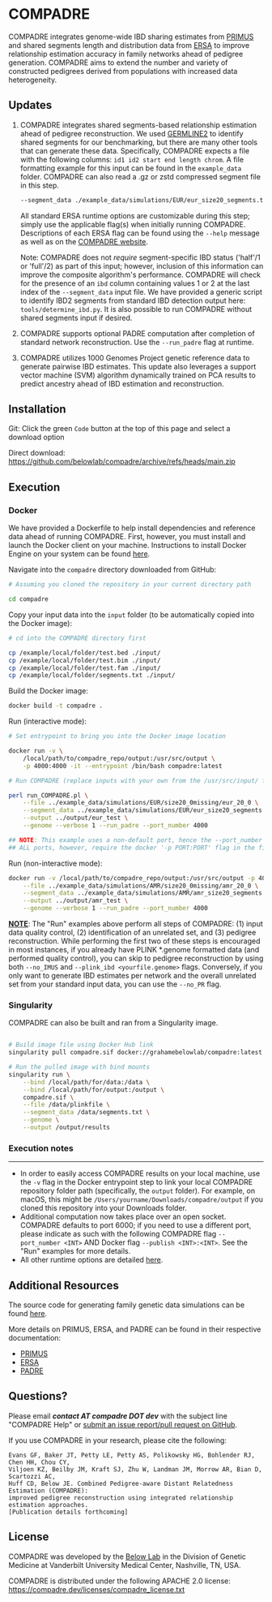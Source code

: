 # COMPADRE

COMPADRE integrates genome-wide IBD sharing estimates from [PRIMUS](https://primus.gs.washington.edu/primusweb/index.html) 
and shared segments length and distribution data from [ERSA](https://hufflab.org/software/ersa) to improve 
relationship estimation accuracy in family networks ahead of pedigree generation. COMPADRE aims to extend the number and variety of constructed pedigrees derived from populations with increased data heterogeneity.



## Updates

1. COMPADRE integrates shared segments-based relationship estimation ahead of pedigree reconstruction. We used [GERMLINE2](https://github.com/gusevlab/germline2) to identify shared segments for our benchmarking, but there are many other tools that can generate these data. Specifically, COMPADRE expects a file with the following columns: `id1 id2 start end length chrom`. A file formatting example for this input can be found in the `example_data` folder. COMPADRE can also read a .gz or zstd compressed segment file in this step. 

    ```bash
    --segment_data ./example_data/simulations/EUR/eur_size20_segments.txt
    ```

    All standard ERSA runtime options are customizable during this step; simply use the applicable flag(s) when initially running COMPADRE. Descriptions of each ERSA flag can be found using the `--help` message as well as on the [COMPADRE website](https://compadre.dev/docs).

    Note: COMPADRE does not <i>require</i> segment-specific IBD status ('half'/1 or 'full'/2) as part of this input; however, inclusion of this information can improve the composite algorithm's performance. COMPADRE will check for the presence of an `ibd` column containing values 1 or 2 at the last index of the `--segment_data` input file. We have provided a generic script to identify IBD2 segments from standard IBD detection output here: `tools/determine_ibd.py`. It is also possible to run COMPADRE without shared segments input if desired.

1. COMPADRE supports optional PADRE computation after completion of standard network reconstruction. Use the `--run_padre` flag at runtime. 

2. COMPADRE utilizes 1000 Genomes Project genetic reference data to generate pairwise IBD estimates. This update also leverages a support vector machine (SVM) algorithm dynamically trained on PCA results to predict ancestry ahead of IBD estimation and reconstruction.



## Installation

Git: Click the green `Code` button at the top of this page and select a download option

Direct download: https://github.com/belowlab/compadre/archive/refs/heads/main.zip



## Execution

### Docker

We have provided a Dockerfile to help install dependencies and reference data ahead of running COMPADRE. First, however, you must install and launch the Docker client on your machine. Instructions to install Docker Engine on your system can be found [here](https://docs.docker.com/engine/install/).

Navigate into the `compadre` directory downloaded from GitHub:

```bash
# Assuming you cloned the repository in your current directory path

cd compadre
```

Copy your input data into the `input` folder (to be automatically copied into the Docker image):

```bash
# cd into the COMPADRE directory first

cp /example/local/folder/test.bed ./input/
cp /example/local/folder/test.bim ./input/
cp /example/local/folder/test.fam ./input/
cp /example/local/folder/segments.txt ./input/
```

Build the Docker image:

```bash
docker build -t compadre .
```

Run (interactive mode):

```bash
# Set entrypoint to bring you into the Docker image location

docker run -v \
    /local/path/to/compadre_repo/output:/usr/src/output \
    -p 4000:4000 -it --entrypoint /bin/bash compadre:latest 

# Run COMPADRE (replace inputs with your own from the /usr/src/input/ folder)

perl run_COMPADRE.pl \
    --file ../example_data/simulations/EUR/size20_0missing/eur_20_0 \
    --segment_data ../example_data/simulations/EUR/eur_size20_segments.txt \
    --output ../output/eur_test \
    --genome --verbose 1 --run_padre --port_number 4000

## NOTE: This example uses a non-default port, hence the --port_number flag.
## ALL ports, however, require the docker '-p PORT:PORT' flag in the first command.
```

Run (non-interactive mode):

```bash
docker run -v /local/path/to/compadre_repo/output:/usr/src/output -p 4000:4000 compadre \
    --file ../example_data/simulations/AMR/size20_0missing/amr_20_0 \
    --segment_data ../example_data/simulations/AMR/amr_size20_segments.txt \
    --output ../output/amr_test \
    --genome --verbose 1 --run_padre --port_number 4000
```

<u><strong>NOTE</strong></u>: The "Run" examples above perform all steps of COMPADRE: (1) input data quality control, (2) identification of an unrelated set, and (3) pedigree reconstruction. While performing the first two of these steps is encouraged in most instances, if you already have PLINK *.genome formatted data (and performed quality control), you can skip to pedigree reconstruction by using both `--no_IMUS` and `--plink_ibd <yourfile.genome>` flags. Conversely, if you only want to generate IBD estimates per network and the overall unrelated set from your standard input data, you can use the `--no_PR` flag.


### Singularity

COMPADRE can also be built and ran from a Singularity image.

```bash

# Build image file using Docker Hub link
singularity pull compadre.sif docker://grahamebelowlab/compadre:latest

# Run the pulled image with bind mounts
singularity run \
    --bind /local/path/for/data:/data \
    --bind /local/path/for/output:/output \
    compadre.sif \
    --file /data/plinkfile \
    --segment_data /data/segments.txt \
    --genome \
    --output /output/results
```



### Execution notes
---
- In order to easily access COMPADRE results on your local machine, use the `-v` flag in the Docker entrypoint step to link your local COMPADRE repository folder path (specifically, the `output` folder). For example, on macOS, this might be `/Users/yourname/Downloads/compadre/output` if you cloned this repository into your Downloads folder. 
- Additional computation now takes place over an open socket. COMPADRE defaults to port 6000; if you need to use a different port, please indicate as such with the following COMPADRE flag `--port_number <INT>` AND Docker flag `--publish <INT>:<INT>`. See the "Run" examples for more details.
- All other runtime options are detailed [here](https://compadre.dev/docs). 



## Additional Resources

The source code for generating family genetic data simulations can be found [here](https://github.com/belowlab/unified-simulations). 

More details on PRIMUS, ERSA, and PADRE can be found in their respective documentation:
- [PRIMUS](https://primus.gs.washington.edu/primusweb/res/documentation.html)
- [ERSA](https://hufflab.org/software/ersa)
- [PADRE](https://hufflab.org/software/padre)



## Questions?

Please email <strong><i>contact AT compadre DOT dev</strong></i> with the subject line "COMPADRE Help" or [submit an issue report/pull request on GitHub](https://github.com/belowlab/compadre/issues). 

If you use COMPADRE in your research, please cite the following:
```
Evans GF, Baker JT, Petty LE, Petty AS, Polikowsky HG, Bohlender RJ, Chen HH, Chou CY, 
Viljoen KZ, Beilby JM, Kraft SJ, Zhu W, Landman JM, Morrow AR, Bian D, Scartozzi AC, 
Huff CD, Below JE. Combined Pedigree-aware Distant Relatedness Estimation (COMPADRE): 
improved pedigree reconstruction using integrated relationship estimation approaches. 
[Publication details forthcoming]
```



## License

COMPADRE was developed by the [Below Lab](https://thebelowlab.com) in the Division of Genetic Medicine at Vanderbilt University Medical Center, Nashville, TN, USA. 

COMPADRE is distributed under the following APACHE 2.0 license: https://compadre.dev/licenses/compadre_license.txt

